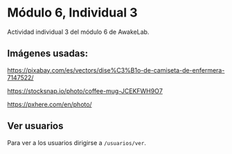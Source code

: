# Módulo 6, Individual 3

Actividad individual 3 del módulo 6 de AwakeLab.

## Imágenes usadas:

https://pixabay.com/es/vectors/dise%C3%B1o-de-camiseta-de-enfermera-7147522/

https://stocksnap.io/photo/coffee-mug-JCEKFWH9O7

https://pxhere.com/en/photo/

## Ver usuarios

Para ver a los usuarios dirigirse a `/usuarios/ver`.
